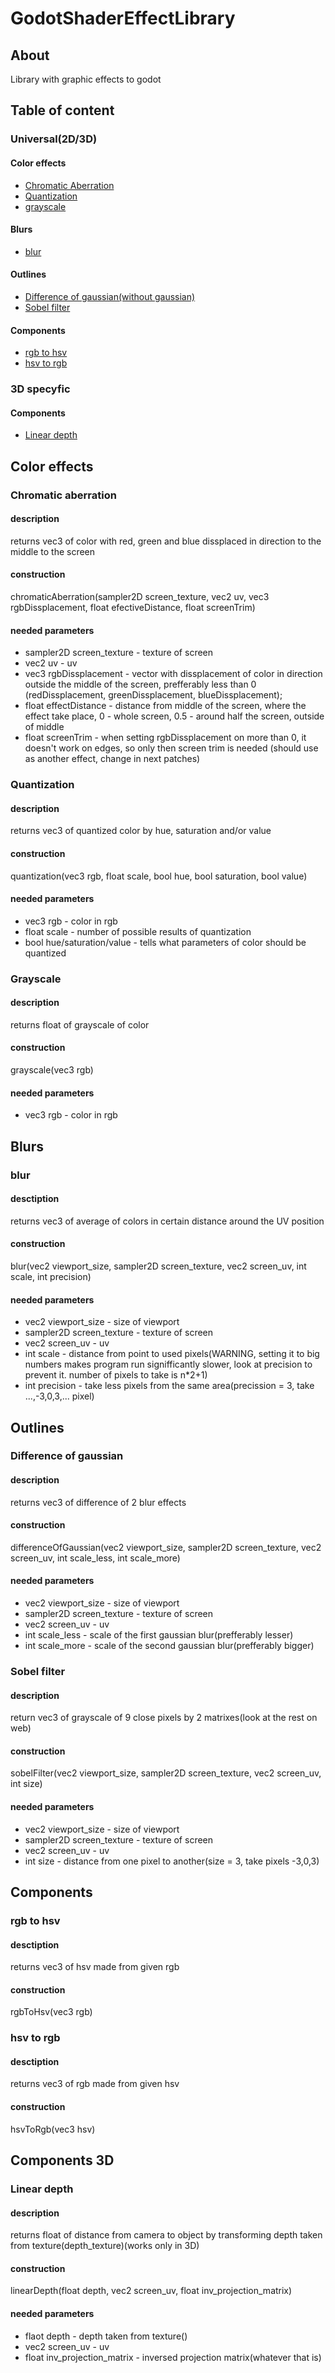 # GodotShaderEffectLibrary

## About
Library with graphic effects to godot

## Table of content
### Universal(2D/3D)
#### Color effects
* [Chromatic Aberration](#chromatic-aberration)
* [Quantization](#quantization)
* [grayscale](#grayscale)
#### Blurs
* [blur](#blur)
#### Outlines
* [Difference of gaussian(without gaussian)](#difference-of-gaussian)
* [Sobel filter](#sobel-filter)
#### Components
* [rgb to hsv](#rgb-to-hsv)
* [hsv to rgb](#hsv-to-rgb)
### 3D specyfic
#### Components
* [Linear depth](#linear-depth)

## Color effects
### Chromatic aberration
#### description
returns vec3 of color with red, green and blue dissplaced in direction to the middle to the screen
#### construction
chromaticAberration(sampler2D screen_texture, vec2 uv, vec3 rgbDissplacement, float efectiveDistance, float screenTrim)
#### needed parameters
* sampler2D screen_texture - texture of screen
* vec2 uv - uv
* vec3 rgbDissplacement - vector with dissplacement of color in direction outside the middle of the screen, prefferably less than 0 (redDissplacement, greenDissplacement, blueDissplacement);
* float effectDistance - distance from middle of the screen, where the effect take place, 0 - whole screen, 0.5 - around half the screen, outside of middle
* float screenTrim - when setting rgbDissplacement on more than 0, it doesn't work on edges, so only then screen trim is needed (should use as another effect, change in next patches)

### Quantization
#### description
returns vec3 of quantized color by hue, saturation and/or value
#### construction
quantization(vec3 rgb, float scale, bool hue, bool saturation, bool value)
#### needed parameters
* vec3 rgb - color in rgb
* float scale - number of possible results of quantization
* bool hue/saturation/value - tells what parameters of color should be quantized

### Grayscale
#### description
returns float of grayscale of color
#### construction
grayscale(vec3 rgb)
#### needed parameters
* vec3 rgb - color in rgb

## Blurs
### blur
#### desctiption
returns vec3 of average of colors in certain distance around the UV position
#### construction
blur(vec2 viewport_size, sampler2D screen_texture, vec2 screen_uv, int scale, int precision)
#### needed parameters
* vec2 viewport_size - size of viewport
* sampler2D screen_texture - texture of screen
* vec2 screen_uv - uv
* int scale - distance from point to used pixels(WARNING, setting it to big numbers makes program run signifficantly slower, look at precision to prevent it. number of pixels to take is n\*2+1)
* int precision - take less pixels from the same area(precission = 3, take ...,-3,0,3,... pixel)

## Outlines
### Difference of gaussian
#### description
returns vec3 of difference of 2 blur effects
#### construction
differenceOfGaussian(vec2 viewport_size, sampler2D screen_texture, vec2 screen_uv, int scale_less, int scale_more)
#### needed parameters
* vec2 viewport_size - size of viewport
* sampler2D screen_texture - texture of screen
* vec2 screen_uv - uv
* int scale_less - scale of the first gaussian blur(prefferably lesser)
* int scale_more - scale of the second gaussian blur(prefferably bigger)

### Sobel filter
#### description
return vec3 of grayscale of 9 close pixels by 2 matrixes(look at the rest on web)
#### construction
sobelFilter(vec2 viewport_size, sampler2D screen_texture, vec2 screen_uv, int size)
#### needed parameters
* vec2 viewport_size - size of viewport
* sampler2D screen_texture - texture of screen
* vec2 screen_uv - uv
* int size - distance from one pixel to another(size = 3, take pixels -3,0,3)

## Components
### rgb to hsv
#### desctiption
returns vec3 of hsv made from given rgb
#### construction
rgbToHsv(vec3 rgb)

### hsv to rgb
#### desctiption
returns vec3 of rgb made from given hsv
#### construction
hsvToRgb(vec3 hsv)

## Components 3D
### Linear depth
#### description
returns float of distance from camera to object by transforming depth taken from texture(depth_texture)(works only in 3D)
#### construction
linearDepth(float depth, vec2 screen_uv, float inv_projection_matrix)
#### needed parameters
* flaot depth - depth taken from texture()
* vec2 screen_uv - uv
* float inv_projection_matrix - inversed projection matrix(whatever that is)
